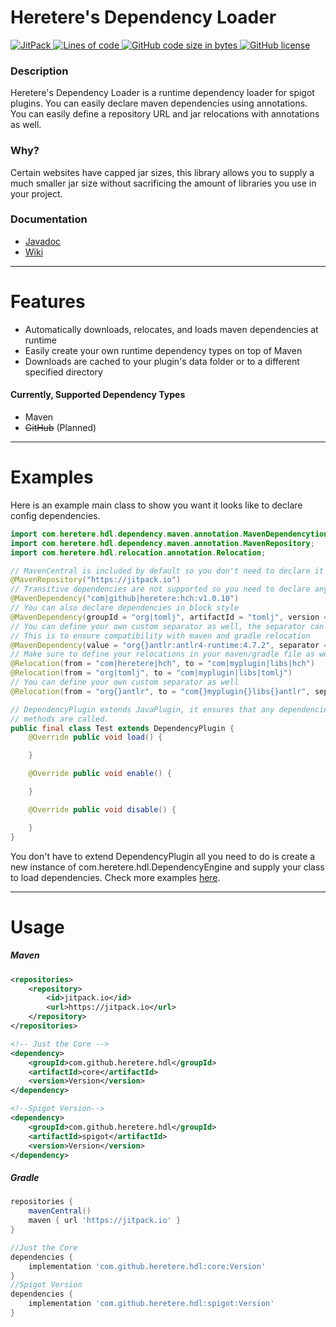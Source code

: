 # Heretere's Dependency Loader

<p align="left">
    <a href="https://jitpack.io/#heretere/hdl">
        <img alt="JitPack" src="https://img.shields.io/jitpack/v/github/heretere/hdl?style=for-the-badge">
    </a>
    <a href="#" onclick="return false;">
        <img alt="Lines of code" src="https://img.shields.io/tokei/lines/github/heretere/hdl?style=for-the-badge">
    </a>
    <a href="#" onclick="return false;">
        <img alt="GitHub code size in bytes" src="https://img.shields.io/github/languages/code-size/heretere/hdl?style=for-the-badge">
    </a>
    <a href="https://github.com/heretere/hdl/blob/master/LICENSE">
        <img alt="GitHub license" src="https://img.shields.io/github/license/heretere/hdl?style=for-the-badge">
    </a>
</p>

### Description

Heretere's Dependency Loader is a runtime dependency loader for spigot plugins. You can easily declare maven
dependencies using annotations. You can easily define a repository URL and jar relocations with annotations as well.

### Why?

Certain websites have capped jar sizes, this library allows you to supply a much smaller jar size without sacrificing
the amount of libraries you use in your project.

### Documentation

- [Javadoc](https://heretere.github.io/hdl/v1.3.0/core/)
- [Wiki](https://github.com/heretere/hdl/wiki)

---

# Features

- Automatically downloads, relocates, and loads maven dependencies at runtime
- Easily create your own runtime dependency types on top of Maven
- Downloads are cached to your plugin's data folder or to a different specified directory

#### Currently, Supported Dependency Types

- Maven
- ~~GitHub~~ (Planned)

---

# Examples

Here is an example main class to show you want it looks like to declare config dependencies.

```java
import com.heretere.hdl.dependency.maven.annotation.MavenDependencytion.Maven;
import com.heretere.hdl.dependency.maven.annotation.MavenRepository;
import com.heretere.hdl.relocation.annotation.Relocation;

// MavenCentral is included by default so you don't need to declare it
@MavenRepository("https://jitpack.io")
// Transitive dependencies are not supported so you need to declare any dependencies to be downloaded
@MavenDependency("com|github|heretere:hch:v1.0.10")
// You can also declare dependencies in block style
@MavenDependency(groupId = "org|tomlj", artifactId = "tomlj", version = "1.0.0")
// You can define your own custom separator as well, the separator can't contain a . or /
// This is to ensure compatibility with maven and gradle relocation
@MavenDependency(value = "org{}antlr:antlr4-runtime:4.7.2", separator = "{}")
// Make sure to define your relocations in your maven/gradle file as well.
@Relocation(from = "com|heretere|hch", to = "com|myplugin|libs|hch")
@Relocation(from = "org|tomlj", to = "com|myplugin|libs|tomlj")
// You can define your own custom separator as well
@Relocation(from = "org{}antlr", to = "com{}myplugin{}libs{}antlr", separator = "{}")

// DependencyPlugin extends JavaPlugin, it ensures that any dependencies are downloaded and loaded before your
// methods are called.
public final class Test extends DependencyPlugin {
    @Override public void load() {

    }

    @Override public void enable() {

    }

    @Override public void disable() {

    }
}
```

You don't have to extend DependencyPlugin all you need to do is create a new instance of
com.heretere.hdl.DependencyEngine and supply your class to load dependencies. Check more
examples [here](https://gist.github.com/heretere/594cac7163afdf266a043452a0d9bb02).

---

# Usage

##### Maven

```xml
<repositories>
    <repository>
        <id>jitpack.io</id>
        <url>https://jitpack.io</url>
    </repository>
</repositories>
```

```xml
<!-- Just the Core -->
<dependency>
    <groupId>com.github.heretere.hdl</groupId>
    <artifactId>core</artifactId>
    <version>Version</version>
</dependency>

<!--Spigot Version-->
<dependency>
    <groupId>com.github.heretere.hdl</groupId>
    <artifactId>spigot</artifactId>
    <version>Version</version>
</dependency>
```

##### Gradle

```groovy
repositories {
    mavenCentral()
    maven { url 'https://jitpack.io' }
}
```

```groovy
//Just the Core
dependencies {
    implementation 'com.github.heretere.hdl:core:Version'
}
//Spigot Version
dependencies {
    implementation 'com.github.heretere.hdl:spigot:Version'
}
```
